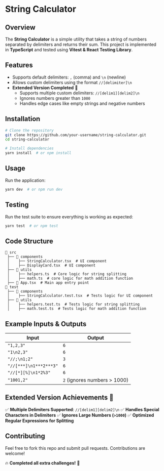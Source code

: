 # String Calculator

## Overview

The **String Calculator** is a simple utility that takes a string of numbers separated by delimiters and returns their sum. This project is implemented in **TypeScript** and tested using **Vitest & React Testing Library**.

## Features

- Supports default delimiters: `,` (comma) and `\n` (newline)
- Allows custom delimiters using the format `//[delimiter]\n`
- **Extended Version Completed** 🚀
  - Supports multiple custom delimiters: `//[delim1][delim2]\n`
  - Ignores numbers greater than `1000`
  - Handles edge cases like empty strings and negative numbers

## Installation

```sh
# Clone the repository
git clone https://github.com/your-username/string-calculator.git
cd string-calculator

# Install dependencies
yarn install  # or npm install
```

## Usage

Run the application:

```sh
yarn dev  # or npm run dev
```

## Testing

Run the test suite to ensure everything is working as expected:

```sh
yarn test  # or npm test
```

## Code Structure

```
📂 src
 ├── 📂 components
 │    ├── StringCalculator.tsx  # UI component
 │    ├── DisplayCard.tsx  # UI component
 ├── 📂 utils
 │    ├── helpers.ts  # Core logic for string splitting
 │    ├── math.ts  # core logic for math addition function
 ├── 📄 App.tsx  # Main app entry point
📂 test
 ├── 📂 components
 │    ├── StringCalculator.test.tsx  # Tests logic for UI component
 ├── 📂 utils
 │    ├── helpers.test.ts  # Tests logic for string splitting
 │    ├── math.test.ts  # Tests logic for math addition function
```

## Example Inputs & Outputs

| Input                  | Output                       |
| ---------------------- | ---------------------------- |
| `"1,2,3"`              | `6`                          |
| `"1\n2,3"`             | `6`                          |
| `"//;\n1;2"`           | `3`                          |
| `"//[***]\n1***2***3"` | `6`                          |
| `"//[*][%]\n1*2%3"`    | `6`                          |
| `"1001,2"`             | `2` (ignores numbers > 1000) |

## Extended Version Achievements 🎯

✅ **Multiple Delimiters Supported**: `//[delim1][delim2]\n`
✅ **Handles Special Characters in Delimiters**
✅ **Ignores Large Numbers (`>1000`)**
✅ **Optimized Regular Expressions for Splitting**

## Contributing

Feel free to fork this repo and submit pull requests. Contributions are welcome!

🔥 **Completed all extra challenges!** 🚀
